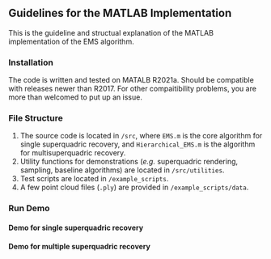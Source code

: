 ## Guidelines for the MATLAB Implementation

This is the guideline and structual explanation of the MATLAB implementation of the EMS algorithm.

### Installation

The code is written and tested on MATALB R2021a.
Should be compatible with releases newer than R2017.
For other compaitibility problems, you are more than welcomed to put up an issue.

### File Structure

1. The source code is located in `/src`, where `EMS.m` is the core algorithm for single superquadric recovery, and `Hierarchical_EMS.m` is the algorithm for multisuperquadric recovery.
2. Utility functions for demonstrations (*e.g.* superquadric rendering, sampling, baseline algorithms) are located in `/src/utilities`.
3. Test scripts are located in `/example_scripts`.
4. A few point cloud files (`.ply`) are provided in `/example_scripts/data`.


### Run Demo

#### Demo for single superquadric recovery

#### Demo for multiple superquadric recovery

